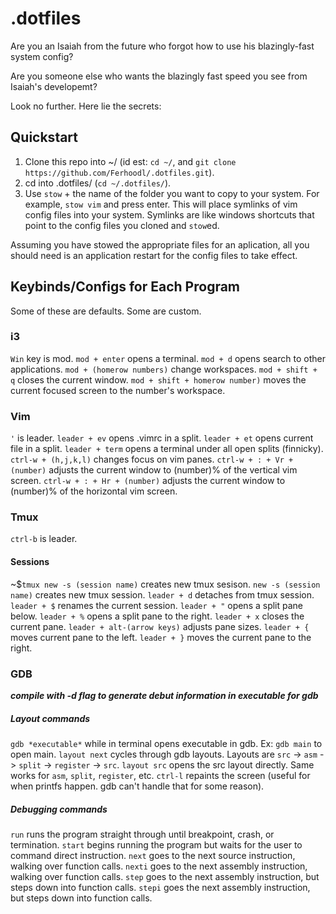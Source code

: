 # .dotfiles

Are you an Isaiah from the future who forgot how to use his blazingly-fast system config?<cr>

Are you someone else who wants the blazingly fast speed you see from Isaiah's developemt?<cr>

Look no further. Here lie the secrets:<cr>

## Quickstart
1) Clone this repo into ~/ (id est: `cd ~/`, and `git clone https://github.com/Ferhoodl/.dotfiles.git`).<cr>
2) cd into .dotfiles/ (`cd ~/.dotfiles/`).<cr>
3) Use `stow` + the name of the folder you want to copy to your system. For example, `stow vim` and press enter. This will place symlinks of vim config files into your system. Symlinks are like windows shortcuts that point to the config files you cloned and `stow`ed.<cr>

Assuming you have stowed the appropriate files for an aplication, all you should need is an application restart for the config files to take effect.<cr>

## Keybinds/Configs for Each Program<cr>

Some of these are defaults. Some are custom.<cr>

### i3
`Win` key is mod.<cr>
`mod + enter` opens a terminal.<cr>
`mod + d` opens search to other applications.<cr>
`mod + (homerow numbers)` change workspaces.<cr>
`mod + shift + q` closes the current window.<cr>
`mod + shift + homerow number)` moves the current focused screen to the number's workspace.<cr> 

### Vim
`'` is leader.<cr>
`leader + ev` opens .vimrc in a split.<cr>
`leader + et` opens current file in a split.<cr>
`leader + term` opens a terminal under all open splits (finnicky).<cr>
`ctrl-w + (h,j,k,l)` changes focus on vim panes.<cr>
`ctrl-w + : + Vr + (number)` adjusts the current window to (number)% of the vertical vim screen.<cr>
`ctrl-w + : + Hr + (number)` adjusts the current window to (number)% of the horizontal vim screen.<cr>

### Tmux
`ctrl-b` is leader.<cr>
#### Sessions
~$`tmux new -s (session name)` creates new tmux sesison.<cr>
`new -s (session name)` creates new tmux session.<cr>
`leader + d` detaches from tmux session.<cr>
`leader + $` renames the current session.<cr>
`leader + "` opens a split pane below.<cr>
`leader + %` opens a split pane to the right.<cr>
`leader + x` closes the current pane.<cr>
`leader + alt-(arrow keys)` adjusts pane sizes.<cr>
`leader + {` moves current pane to the left.<cr>
`leader + }` moves the current pane to the right.<cr>

### GDB
***compile with -d flag to generate debut information in executable for gdb***<cr>

##### Layout commands
`gdb *executable*`  while in terminal opens executable in gdb. Ex: `gdb main` to open main.<cr>
`layout next` cycles through gdb layouts. Layouts are `src` -> `asm` -> `split` -> `register` -> `src`.<cr>
`layout src` opens the src layout directly. Same works for `asm`, `split`, `register`, etc.<cr>
`ctrl-l` repaints the screen (useful for when printfs happen. gdb can't handle that for some reason).<cr> 

##### Debugging commands
`run` runs the program straight through until breakpoint, crash, or termination.<cr>
`start` begins running the program but waits for the user to command direct instruction.<cr>
`next` goes to the next source instruction, walking over function calls.<cr>
`nexti` goes to the next assembly instruction, walking over function calls.<cr>
`step` goes to the next assembly instruction, but steps down into function calls.<cr>
`stepi` goes the next assembly instruction, but steps down into function calls.<cr>

